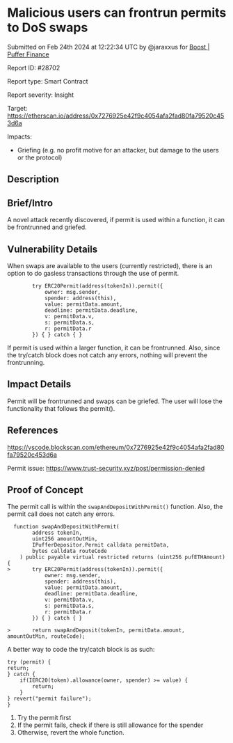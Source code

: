 
# Malicious users can frontrun permits to DoS swaps

Submitted on Feb 24th 2024 at 12:22:34 UTC by @jaraxxus for [Boost | Puffer Finance](https://immunefi.com/bounty/pufferfinance-boost/)

Report ID: #28702

Report type: Smart Contract

Report severity: Insight

Target: https://etherscan.io/address/0x7276925e42f9c4054afa2fad80fa79520c453d6a

Impacts:
- Griefing (e.g. no profit motive for an attacker, but damage to the users or the protocol)

## Description
## Brief/Intro

A novel attack recently discovered, if permit is used within a function, it can be frontrunned and griefed.

## Vulnerability Details

When swaps are available to the users (currently restricted), there is an option to do gasless transactions through the use of permit. 

```
        try ERC20Permit(address(tokenIn)).permit({
            owner: msg.sender,
            spender: address(this),
            value: permitData.amount,
            deadline: permitData.deadline,
            v: permitData.v,
            s: permitData.s,
            r: permitData.r
        }) { } catch { }
```

If permit is used within a larger function, it can be frontrunned. Also, since the try/catch block does not catch any errors, nothing will prevent the frontrunning.

## Impact Details

Permit will be frontrunned and swaps can be griefed. The user will lose the functionality that follows the permit().

## References

https://vscode.blockscan.com/ethereum/0x7276925e42f9c4054afa2fad80fa79520c453d6a

Permit issue: https://www.trust-security.xyz/post/permission-denied


## Proof of Concept

The permit call is within the `swapAndDepositWithPermit()` function. Also, the permit call does not catch any errors.

```
  function swapAndDepositWithPermit(
        address tokenIn,
        uint256 amountOutMin,
        IPufferDepositor.Permit calldata permitData,
        bytes calldata routeCode
    ) public payable virtual restricted returns (uint256 pufETHAmount) {
>       try ERC20Permit(address(tokenIn)).permit({
            owner: msg.sender,
            spender: address(this),
            value: permitData.amount,
            deadline: permitData.deadline,
            v: permitData.v,
            s: permitData.s,
            r: permitData.r
        }) { } catch { }

>       return swapAndDeposit(tokenIn, permitData.amount, amountOutMin, routeCode);
```

A better way to code the try/catch block is as such:
```
try (permit) {
return;
} catch {
    if(IERC20(token).allowance(owner, spender) >= value) {
        return;
    }
} revert("permit failure");
}
```

1. Try the permit first
2. If the permit fails, check if there is still allowance for the spender
3. Otherwise, revert the whole function.